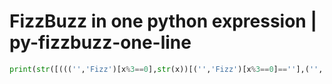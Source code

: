 # FizzBuzz in one python expression | py-fizzbuzz-one-line

```py
print(str([((('','Fizz')[x%3==0],str(x))[('','Fizz')[x%3==0]==''],('','Fizz')[x%3==0]+'Buzz')[x%5==0] for x in range(1,100)])[1:-1].replace('\'','').replace(',', '\n\b'))
```